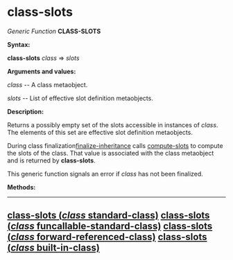 class-slots
===========

*Generic Function* **CLASS-SLOTS**

**Syntax:**

**class-slots** *class* => *slots*

**Arguments and values:**

*class* -- A class metaobject.

*slots* -- List of effective slot definition metaobjects.

**Description:**

Returns a possibly empty set of the slots accessible in instances of *class*. The elements of this set are effective slot definition metaobjects.

During class finalization[finalize-inheritance](finalize-inheritance.md) calls [compute-slots](compute-slots.md) to compute the slots of the class. That value is associated with the class metaobject and is returned by **class-slots**.

This generic function signals an error if *class* has not been finalized.

**Methods:**

  ---------------------------------------------------------------------------------------------------
  [**class-slots** (*class* standard-class)](class-slots-standard-class.md)
  [**class-slots** (*class* funcallable-standard-class)](class-slots-funcallable-standard-class.md)
  [**class-slots** (*class* forward-referenced-class)](class-slots-forward-referenced-class.md)
  [**class-slots** (*class* built-in-class)](class-slots-built-in-class.md)
  ---------------------------------------------------------------------------------------------------


